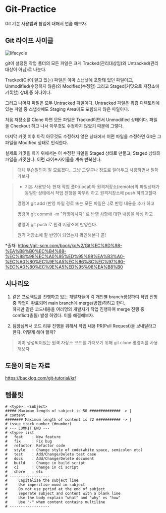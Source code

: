 # Git-Practice
Git 기본 사용법과 협업에 대해서 연습 해보자.

Git 라이프 사이클
---

![lifecycle](https://user-images.githubusercontent.com/24970070/114875251-13a6fc80-9e38-11eb-81a2-d94b5c25035e.png)

git이 설정된 작업 폴더의 모든 파일은 크게 Tracked(관리대상임)와 Untracked(관리대상이 아님)로 나눈다. 
  
Tracked(Git이 알고 있는) 파일은 이미 스냅샷에 포함돼 있던 파일이고, Unmodified(수정하지 않음)와 Modified(수정함) 그리고 Staged(커밋으로 저장소에 기록할) 상태 중 하나이다. 

그리고 나머지 파일은 모두 Untracked 파일이다. Untracked 파일은 워킹 디렉토리에 있는 파일 중 스냅샷에도 Staging Area에도 포함되지 않은 파일이다.
  
처음 저장소를 Clone 하면 모든 파일은 Tracked이면서 Unmodified 상태이다. 파일을 Checkout 하고 나서 아무것도 수정하지 않았기 때문에 그렇다.

마지막 커밋 이후 아직 아무것도 수정하지 않은 상태에서 어떤 파일을 수정하면 Git은 그 파일을 Modified 상태로 인식한다. 
  
실제로 커밋을 하기 위해서는 이 수정한 파일을 Staged 상태로 만들고, Staged 상태의 파일을 커밋한다. 이런 라이프사이클을 계속 반복한다.

> 대체 무슨말인지 잘 모르겠다.. 그냥 그렇구나 정도로 알아두고 사용하면서 알아가보자
  
> * 기본 사용방식:
> 현재 작업 폴더(local)와 원격저장소(remote)의 파일상태가 동일한 상태에서 작업 진행을 마무리 하고 원격저장소에 push 하려고할때
>   
> 명령어 git add (반영 파일 경로 또는 모든 파일은 .)로 반영 내용을 추가 하고
>   
> 명령어 git commit -m "커밋메시지" 로 반영 사항에 대한 내용을 작성 하고
>   
> 명령어 git push 로 원격 저장소에 반영한다.
>   
> 원격 저장소에 잘 반영이 되었는지 확인해본다 끝!

*출처: https://git-scm.com/book/ko/v2/Git%EC%9D%98-%EA%B8%B0%EC%B4%88-%EC%88%98%EC%A0%95%ED%95%98%EA%B3%A0-%EC%A0%80%EC%9E%A5%EC%86%8C%EC%97%90-%EC%A0%80%EC%9E%A5%ED%95%98%EA%B8%B0

시나리오
---

1. 같은 프로젝트를 진행하고 있는 개발자들이 각 개인별 branch생성하여 작업 진행 중 작업이 완료되어 main branch에 merge(병합)하려고 한다.  
하지만 같은 코드내용을 여러명의 개발자가 작업 진행하여 merge 진행 중 conflict(충돌) 발생 하였다. 이를 해결해보자.

2. 팀장님께서 코드 리뷰 진행을 위해서 작업 내용 PR(Pull Request)을 보내달라고 한다. 어떻게 해야 할까?

> 이미 생성되어있는 원격 자장소 코드를 가져오기 위해 git clone 명령어를 사용해보자

도움이 되는 자료
---
https://backlog.com/git-tutorial/kr/

템플릿
---
```
# <type>: <subject>
##### Maximum length of subject is 50 ############## -> |
# content
######## Maximum length of content is 72 ########### -> |
# issue track number (#number)
# --- COMMIT END ---
# <type> list
#   feat    : New feature
#   fix     : Fix bug
#   refactor: Refactor code
#   style   : Change style of code(white space, semicolon etc)
#   test    : Add/Change/Delete test case
#   docs    : Add/Change/Delete document
#   build   : Change in build script
#   ci      : Change in ci script
#   chore   : etc
# ------------------
#     Capitalize the subject line
#     Use imperitive mood in subject
#     Do not use period at the end of subject
#     Seperate subject and content with a blank line
#     Use the body explain "what" and "why" vs "how"
#     Use "-" when content contains multiline
# ------------------
```
